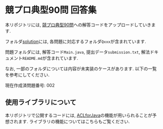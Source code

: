 # 競プロ典型90問 回答集
本リポジトリには, [競プロ典型90問](https://github.com/E869120/kyopro_educational_90)への解答コードをアップロードしていきます.

フォルダ[solution](https://github.com/NASU41/tenkei90/solution)には, 各問題に対応するフォルダ`Qxxx`が含まれています.

問題フォルダには, 解答コード`Main.java`, 提出データ`submission.txt`, 解法ドキュメント`README.md`が含まれています.

なお, 一部のフォルダについては内容が未実装のケースがあります. 以下の一覧を参考にしてください.

現在作成済問題番号:
002

## 使用ライブラリについて
本リポジトリで公開するコードには, [ACLforJava](https://github.com/NASU41/AtCoderLibraryForJava)の機能が用いられることが予想されます. ライブラリの機能についてはこちらもご覧ください.
